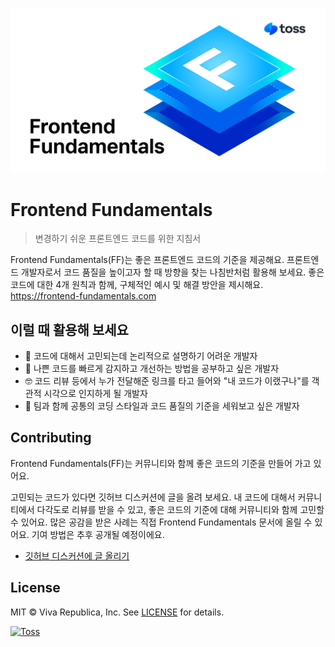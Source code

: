 ![Frontend Fundamentals](./public/images/ff-meta.png)

# Frontend Fundamentals
> 변경하기 쉬운 프론트엔드 코드를 위한 지침서

Frontend Fundamentals(FF)는 좋은 프론트엔드 코드의 기준을 제공해요. 프론트엔드 개발자로서 코드 품질을 높이고자 할 때 방향을 찾는 나침반처럼 활용해 보세요.
좋은 코드에 대한 4개 원칙과 함께, 구체적인 예시 및 해결 방안을 제시해요.
https://frontend-fundamentals.com

## 이럴 때 활용해 보세요
- 🦨 코드에 대해서 고민되는데 논리적으로 설명하기 어려운 개발자
- 👀 나쁜 코드를 빠르게 감지하고 개선하는 방법을 공부하고 싶은 개발자
- 🤓 코드 리뷰 등에서 누가 전달해준 링크를 타고 들어와 "내 코드가 이랬구나"를 객관적 시각으로 인지하게 될 개발자
- 👥 팀과 함께 공통의 코딩 스타일과 코드 품질의 기준을 세워보고 싶은 개발자

## Contributing

Frontend Fundamentals(FF)는 커뮤니티와 함께 좋은 코드의 기준을 만들어 가고 있어요.

고민되는 코드가 있다면 깃허브 디스커션에 글을 올려 보세요.
내 코드에 대해서 커뮤니티에서 다각도로 리뷰를 받을 수 있고, 좋은 코드의 기준에 대해 커뮤니티와 함께 고민할 수 있어요.
많은 공감을 받은 사례는 직접 Frontend Fundamentals 문서에 올릴 수 있어요. 기여 방법은 추후 공개될 예정이에요.

- [깃허브 디스커션에 글 올리기](https://github.com/toss/frontend-fundamentals/discussions)

## License

MIT © Viva Republica, Inc. See [LICENSE](./LICENSE.md) for details.

<a title="Toss" href="https://toss.im">
  <picture>
    <source media="(prefers-color-scheme: dark)" srcset="https://static.toss.im/logos/png/4x/logo-toss-reverse.png">
    <img alt="Toss" src="https://static.toss.im/logos/png/4x/logo-toss.png" width="100">
  </picture>
</a>
